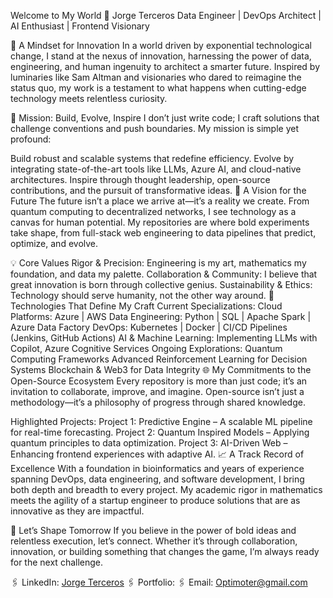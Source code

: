 Welcome to My World 🌌
Jorge Terceros
Data Engineer | DevOps Architect | AI Enthusiast | Frontend Visionary

🧠 A Mindset for Innovation
In a world driven by exponential technological change, I stand at the nexus of innovation, harnessing the power of data, engineering, and human ingenuity to architect a smarter future. Inspired by luminaries like Sam Altman and visionaries who dared to reimagine the status quo, my work is a testament to what happens when cutting-edge technology meets relentless curiosity.

🌟 Mission: Build, Evolve, Inspire
I don’t just write code; I craft solutions that challenge conventions and push boundaries. My mission is simple yet profound:

Build robust and scalable systems that redefine efficiency.
Evolve by integrating state-of-the-art tools like LLMs, Azure AI, and cloud-native architectures.
Inspire through thought leadership, open-source contributions, and the pursuit of transformative ideas.
🔬 A Vision for the Future
The future isn’t a place we arrive at—it’s a reality we create. From quantum computing to decentralized networks, I see technology as a canvas for human potential. My repositories are where bold experiments take shape, from full-stack web engineering to data pipelines that predict, optimize, and evolve.

💡 Core Values
Rigor & Precision: Engineering is my art, mathematics my foundation, and data my palette.
Collaboration & Community: I believe that great innovation is born through collective genius.
Sustainability & Ethics: Technology should serve humanity, not the other way around.
🚀 Technologies That Define My Craft
Current Specializations:
Cloud Platforms: Azure | AWS
Data Engineering: Python | SQL | Apache Spark | Azure Data Factory
DevOps: Kubernetes | Docker | CI/CD Pipelines (Jenkins, GitHub Actions)
AI & Machine Learning: Implementing LLMs with Copilot, Azure Cognitive Services
Ongoing Explorations:
Quantum Computing Frameworks
Advanced Reinforcement Learning for Decision Systems
Blockchain & Web3 for Data Integrity
🌐 My Commitments to the Open-Source Ecosystem
Every repository is more than just code; it’s an invitation to collaborate, improve, and imagine. Open-source isn’t just a methodology—it’s a philosophy of progress through shared knowledge.

Highlighted Projects:
Project 1: Predictive Engine – A scalable ML pipeline for real-time forecasting.
Project 2: Quantum Inspired Models – Applying quantum principles to data optimization.
Project 3: AI-Driven Web – Enhancing frontend experiences with adaptive AI.
📈 A Track Record of Excellence
With a foundation in bioinformatics and years of experience spanning DevOps, data engineering, and software development, I bring both depth and breadth to every project. My academic rigor in mathematics meets the agility of a startup engineer to produce solutions that are as innovative as they are impactful.

🧭 Let’s Shape Tomorrow
If you believe in the power of bold ideas and relentless execution, let’s connect. Whether it’s through collaboration, innovation, or building something that changes the game, I’m always ready for the next challenge.

🖇️ LinkedIn: [Jorge Terceros](https://www.linkedin.com/in/jorge-terceros-273155168/)
🖇️ Portfolio: 
🖇️ Email: Optimoter@gmail.com
 
 
